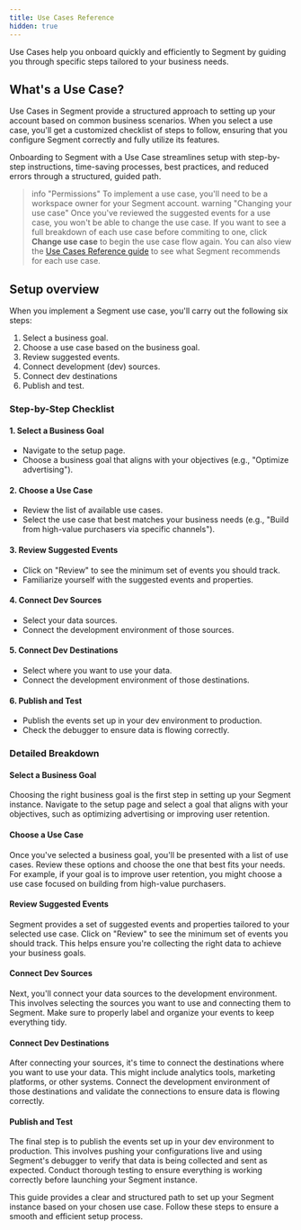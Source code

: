 ```yaml
---
title: Use Cases Reference
hidden: true
---
```


Use Cases help you onboard quickly and efficiently to Segment by guiding you through specific steps tailored to your business needs.

## What's a Use Case?

Use Cases in Segment provide a structured approach to setting up your account based on common business scenarios. When you select a use case, you'll get a customized checklist of steps to follow, ensuring that you configure Segment correctly and fully utilize its features.

Onboarding to Segment with a Use Case streamlines setup with step-by-step instructions, time-saving processes, best practices, and reduced errors through a structured, guided path.

> info "Permissions"
> To implement a use case, you'll need to be a workspace owner for your Segment account.
> warning "Changing your use case"
> Once you've reviewed the suggested events for a use case, you won't be able to change the use case. If you want to see a full breakdown of each use case before commiting to one, click **Change use case** to begin the use case flow again. You can also view the [Use Cases Reference guide](/docs/getting-started/use-cases/reference/) to see what Segment recommends for each use case.

<!-- Something about not having to choose a use case, plus that you need to be a workspace owner; also something about changing your use case any time -->
<!-- something about not being able to change) use case-->

## Setup overview

When you implement a Segment use case, you'll carry out the following six steps:

1. Select a business goal.
2. Choose a use case based on the business goal.
3. Review suggested events.
4. Connect development (dev) sources.
5. Connect dev destinations
6. Publish and test.

### Step-by-Step Checklist

#### 1. Select a Business Goal
- Navigate to the setup page.
- Choose a business goal that aligns with your objectives (e.g., "Optimize advertising").

#### 2. Choose a Use Case
- Review the list of available use cases.
- Select the use case that best matches your business needs (e.g., "Build from high-value purchasers via specific channels").

#### 3. Review Suggested Events
- Click on "Review" to see the minimum set of events you should track.
- Familiarize yourself with the suggested events and properties.

#### 4. Connect Dev Sources
- Select your data sources.
- Connect the development environment of those sources.

#### 5. Connect Dev Destinations
- Select where you want to use your data.
- Connect the development environment of those destinations.

#### 6. Publish and Test
- Publish the events set up in your dev environment to production.
- Check the debugger to ensure data is flowing correctly.

### Detailed Breakdown

#### Select a Business Goal
Choosing the right business goal is the first step in setting up your Segment instance. Navigate to the setup page and select a goal that aligns with your objectives, such as optimizing advertising or improving user retention.

#### Choose a Use Case
Once you've selected a business goal, you'll be presented with a list of use cases. Review these options and choose the one that best fits your needs. For example, if your goal is to improve user retention, you might choose a use case focused on building from high-value purchasers.

#### Review Suggested Events
Segment provides a set of suggested events and properties tailored to your selected use case. Click on "Review" to see the minimum set of events you should track. This helps ensure you're collecting the right data to achieve your business goals.

#### Connect Dev Sources
Next, you'll connect your data sources to the development environment. This involves selecting the sources you want to use and connecting them to Segment. Make sure to properly label and organize your events to keep everything tidy.

#### Connect Dev Destinations
After connecting your sources, it's time to connect the destinations where you want to use your data. This might include analytics tools, marketing platforms, or other systems. Connect the development environment of those destinations and validate the connections to ensure data is flowing correctly.

#### Publish and Test
The final step is to publish the events set up in your dev environment to production. This involves pushing your configurations live and using Segment's debugger to verify that data is being collected and sent as expected. Conduct thorough testing to ensure everything is working correctly before launching your Segment instance.

This guide provides a clear and structured path to set up your Segment instance based on your chosen use case. Follow these steps to ensure a smooth and efficient setup process.


<!-- What's next, engage/unify demos>
